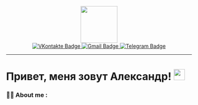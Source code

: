 <div id='header' align='center'>
  <img src="https://media.giphy.com/media/M9gbBd9nbDrOTu1Mqx/giphy.gif" width="100"/>
</div>
<div id='badge' align='center'>
<a href='https://vk.com/egorov.aleks'>
	<img src="https://img.shields.io/badge/VKontakte-blue?style=for-the-badge&logo=vk&logoColor=white" alt="VKontakte Badge"/>
</a>
<a href='mailto:egorov.dev@gmail.com'>
	<img src="https://img.shields.io/badge/Gmail-red?style=for-the-badge&logo=gmail&logoColor=white" alt="Gmail Badge"/>
</a>
<a href='https://t.me/EgorovAlexDev'>
	<img src="https://img.shields.io/badge/Telegram-blue?style=for-the-badge&logo=telegram&logoColor=white" alt="Telegram Badge"/>
</a>
</div>

---

<h1>
  Привет, меня зовут Александр!
  <img src="https://media.giphy.com/media/hvRJCLFzcasrR4ia7z/giphy.gif" width="30px"/>
</h1>

### :man_technologist: About me :

